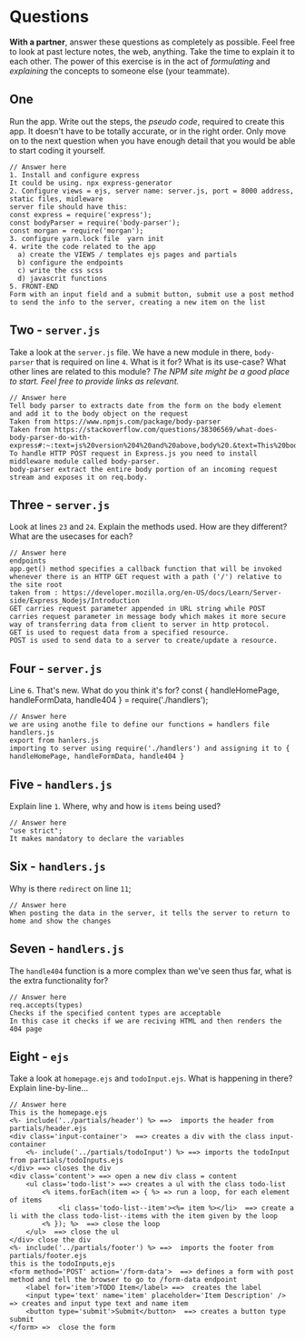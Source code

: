 # Questions

**With a partner**, answer these questions as completely as possible. Feel free to look at past lecture notes, the web, anything.
Take the time to explain it to each other.
The power of this exercise is in the act of _formulating_ and _explaining_ the concepts to someone else (your teammate).

## One

Run the app. Write out the steps, the _pseudo code_, required to create this app. It doesn't have to be totally accurate, or in the right order.
Only move on to the next question when you have enough detail that you would be able to start coding it yourself.

```
// Answer here
1. Install and configure express
It could be using. npx express-generator
2. Configure views = ejs, server name: server.js, port = 8000 address, static files, midleware
server file should have this:
const express = require('express');
const bodyParser = require('body-parser');
const morgan = require('morgan');
3. configure yarn.lock file  yarn init
4. write the code related to the app
  a) create the VIEWS / templates ejs pages and partials
  b) configure the endpoints
  c) write the css scss
  d) javascrit functions
5. FRONT-END
Form with an input field and a submit button, submit use a post method to send the info to the server, creating a new item on the list
```

## Two - `server.js`

Take a look at the `server.js` file.
We have a new module in there, `body-parser` that is required on line `4`. What is it for? What is its use-case? What other lines are related to this module?
_The NPM site might be a good place to start. Feel free to provide links as relevant._

```
// Answer here
Tell body parser to extracts date from the form on the body element and add it to the body object on the request
Taken from https://www.npmjs.com/package/body-parser
Taken from https://stackoverflow.com/questions/38306569/what-does-body-parser-do-with-express#:~:text=js%20version%204%20and%20above,body%20.&text=This%20body%2Dparser%20module%20parses,submitted%20using%20HTTP%20POST%20request.
To handle HTTP POST request in Express.js you need to install middleware module called body-parser.
body-parser extract the entire body portion of an incoming request stream and exposes it on req.body.
```

## Three - `server.js`

Look at lines `23` and `24`. Explain the methods used. How are they different? What are the usecases for each?

```
// Answer here
endpoints
app.get() method specifies a callback function that will be invoked whenever there is an HTTP GET request with a path ('/') relative to the site root
taken from : https://developer.mozilla.org/en-US/docs/Learn/Server-side/Express_Nodejs/Introduction
GET carries request parameter appended in URL string while POST carries request parameter in message body which makes it more secure way of transferring data from client to server in http protocol.
GET is used to request data from a specified resource.
POST is used to send data to a server to create/update a resource.
```

## Four - `server.js`

Line `6`. That's new. What do you think it's for?
const { handleHomePage, handleFormData, handle404 } = require('./handlers');

```
// Answer here
we are using anothe file to define our functions = handlers file handlers.js
export from hanlers.js
importing to server using require('./handlers') and assigning it to { handleHomePage, handleFormData, handle404 }
```

## Five - `handlers.js`

Explain line `1`. Where, why and how is `items` being used?

```
// Answer here
"use strict";
It makes mandatory to declare the variables
```

## Six - `handlers.js`

Why is there `redirect` on line `11`;

```
// Answer here
When posting the data in the server, it tells the server to return to home and show the changes
```

## Seven - `handlers.js`

The `handle404` function is a more complex than we've seen thus far, what is the extra functionality for?

```
// Answer here
req.accepts(types)
Checks if the specified content types are acceptable
In this case it checks if we are reciving HTML and then renders the 404 page
```

## Eight - `ejs`

Take a look at `homepage.ejs` and `todoInput.ejs`. What is happening in there? Explain line-by-line...

```
// Answer here
This is the homepage.ejs
<%- include('../partials/header') %> ==>  imports the header from partials/header.ejs
<div class='input-container'>  ==> creates a div with the class input-container
    <%- include('../partials/todoInput') %> ==> imports the todoInput from partials/todoInputs.ejs
</div> ==> closes the div
<div class='content'> ==> open a new div class = content
    <ul class='todo-list'> ==> creates a ul with the class todo-list
        <% items.forEach(item => { %> => run a loop, for each element of items
            <li class='todo-list--item'><%= item %></li>  ==> create a li with the class todo-list--items with the item given by the loop
        <% }); %>  ==> close the loop
    </ul>  ==> close the ul
</div> close the div
<%- include('../partials/footer') %> ==>  imports the footer from partials/footer.ejs
this is the todoInputs,ejs
<form method='POST' action='/form-data'>  ==> defines a form with post method and tell the browser to go to /form-data endpoint
    <label for='item'>TODO Item</label> ==>  creates the label
    <input type='text' name='item' placeholder='Item Description' /> => creates and input type text and name item
    <button type='submit'>Submit</button>  ==> creates a button type submit
</form> =>  close the form
```
